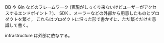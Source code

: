 DB や Gin などのフレームワーク (表現がしっくり来ないけどユーザーがアクセスするエンドポイント？)、 SDK 、メーラーなどの外部から用意したものとプロダクトを繋ぐ。
これらはプロダクトに沿った形で書かずに、ただ繋ぐだけを意識して書く。

infrastructure は外部に依存する。


